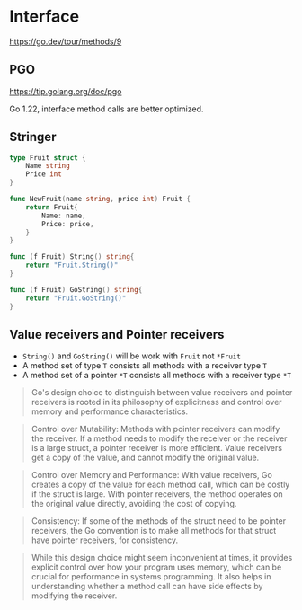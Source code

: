 # Interface

https://go.dev/tour/methods/9

## PGO

https://tip.golang.org/doc/pgo

Go 1.22, interface method calls are better optimized.

## Stringer

```go
type Fruit struct {
    Name string
    Price int
}

func NewFruit(name string, price int) Fruit {
    return Fruit{
        Name: name,
        Price: price,
    }
}

func (f Fruit) String() string{
    return "Fruit.String()"
}

func (f Fruit) GoString() string{
    return "Fruit.GoString()"
}
```

## Value receivers and Pointer receivers

* `String()` and `GoString()` will be work with `Fruit` not `*Fruit`
* A method set of type `T` consists all methods with a receiver type `T`
* A method set of a pointer `*T` consists all methods with a receiver type `*T`

> Go's design choice to distinguish between value receivers and pointer receivers
> is rooted in its philosophy of explicitness and control over memory and performance characteristics.

> Control over Mutability: Methods with pointer receivers can modify the receiver.
> If a method needs to modify the receiver or the receiver is a large struct, a pointer receiver is more efficient.
> Value receivers get a copy of the value, and cannot modify the original value.

> Control over Memory and Performance: With value receivers,
> Go creates a copy of the value for each method call, which can be costly if the struct is large.
> With pointer receivers, the method operates on the original value directly, avoiding the cost of copying.

> Consistency: If some of the methods of the struct need to be pointer receivers,
> the Go convention is to make all methods for that struct have pointer receivers, for consistency.

> While this design choice might seem inconvenient at times,
> it provides explicit control over how your program uses memory,
> which can be crucial for performance in systems programming.
> It also helps in understanding whether a method call can have side effects by modifying the receiver.
